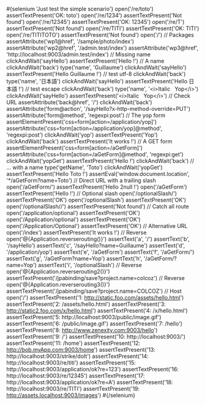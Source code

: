 \#{selenium 'Just test the simple scenario'} open('/re/toto') assertTextPresent('OK: toto') open('/re/1234') assertTextPresent('Not found') open('/re/12345') assertTextPresent('OK: 12345') open('/re/T') assertTextPresent('Not found') open('/re/TITI') assertTextPresent('OK: TITI') open('/re/TITITOTO') assertTextPresent('Not found') open('/') // Packages assertAttribute('wp1@href', '/sample/photo/index') assertAttribute('wp2@href', '/admin.test/index') assertAttribute('wp3@href', 'http://localhost:9003/admin.test/index') // Missing name clickAndWait('sayHello') assertTextPresent('Hello !') // A name clickAndWait('back') type('name', 'Guillaume') clickAndWait('sayHello') assertTextPresent('Hello Guillaume !') // test utf-8 clickAndWait('back') type('name', '日本語') clickAndWait('sayHello') assertTextPresent('Hello 日本語 !') // test escape clickAndWait('back') type('name', '&lt;i&gt;Italic &nbsp; Yop&lt;/i&gt;') clickAndWait('sayHello') assertTextPresent('&lt;i&gt;Italic &nbsp; Yop&lt;/i&gt;') // Check URL assertAttribute('back@href', '/') clickAndWait('back') assertAttribute('form@action', '/sayHello?x-http-method-override=PUT') assertAttribute('form@method', 'regexpi:post') // The yop form assertElementPresent('css=form\[action=/application/yop\]') assertAttribute('css=form\[action=/application/yop\]@method', 'regexpi:post') clickAndWait('yop') assertTextPresent('Yop') clickAndWait('back') assertTextPresent('It works !') // A GET form assertElementPresent('css=form\[action=/aGetForm\]') assertAttribute('css=form\[action=/aGetForm\]@method', 'regexpi:get') clickAndWait('yopGet') assertTextPresent('Hello !') clickAndWait('back') // ... with a name type('getName', 'Toto') clickAndWait('yopGet') assertTextPresent('Hello Toto !') assertEval('window.document.location', '\*/aGetForm?name=Toto') // Direct URL with a trailing slash open('/aGetForm/') assertTextPresent('Hello 2null !') open('/aGetForm') assertTextPresent('Hello !') // Optional slash open('/optionalSlash/') assertTextPresent('OK') open('/optionalSlash') assertTextPresent('OK') open('/optionalSlash//') assertTextPresent('Not found') // Catch all route open('/application/optional') assertTextPresent('OK') open('/Application/optional') assertTextPresent('OK') open('/Application/Optional') assertTextPresent('OK') // Alternative URL open('/index') assertTextPresent('It works !') // Reverse open('@{Application.reverserouting()}') assertText('a', '/') assertText('b', '/sayHello') assertText('c', '/sayHello?name=Guillaume') assertText('d', '/application/yop') assertText('e', '/aGetForm') assertText('f', '/aGetForm/') assertText('g', '/aGetForm?name=Yop') assertText('h', '/aGetForm/?name=Yop') assertText('i', '/optionalSlash') // Reverse open('@{Application.reverserouting2()}') assertTextPresent('/jpabinding/save?project.name=colcoz') // Reverse open('@{Application.reverserouting3()}') assertTextPresent('/jpabinding/save?project.name=COLCOZ') // Host open('/') assertTextPresent('1: http://static.foo.com/assets/hello.html') assertTextPresent('2: /assets/hello.html') assertTextPresent('3: http://static2.foo.com/x/hello.html') assertTextPresent('4: /x/hello.html') assertTextPresent('5: http://localhost:9003/public/image.gif') assertTextPresent('6: /public/image.gif') assertTextPresent('7: /hello') assertTextPresent('8: http://www.zenexity.com:9003/hello') assertTextPresent('9: /') assertTextPresent('10: http://localhost:9003/') assertTextPresent('11: /home') assertTextPresent('12: http://bob.myApp.com:9003/home') assertTextPresent('13: http://localhost:9003/strike/doIt') assertTextPresent('14: http://localhost:9003/re/titi') assertTextPresent('15: http://localhost:9003/application/ok?re=123') assertTextPresent('16: http://localhost:9003/re/12345') assertTextPresent('17: http://localhost:9003/application/ok?re=A') assertTextPresent('18: http://localhost:9003/re/TITI') assertTextPresent('19: http://assets.localhost:9003/images') \#{/selenium}
